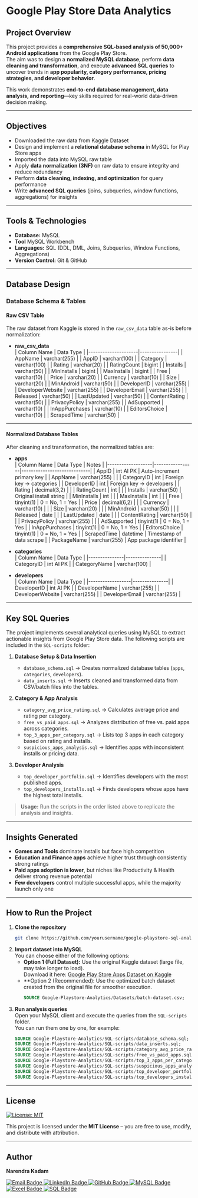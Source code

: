 # Google Play Store Data Analytics  

## Project Overview  
This project provides a **comprehensive SQL-based analysis of 50,000+ Android applications** from the Google Play Store.  
The aim was to design a **normalized MySQL database**, perform **data cleaning and transformation**, and execute **advanced SQL queries** to uncover trends in **app popularity, category performance, pricing strategies, and developer behavior**.  

This work demonstrates **end-to-end database management, data analysis, and reporting**—key skills required for real-world data-driven decision making.  

---

## Objectives 
- Downloaded the raw data from Kaggle Dataset 
- Design and implement a **relational database schema** in MySQL for Play Store apps
- Imported the data into MySQL raw table
- Apply **data normalization (3NF)** on raw data to ensure integrity and reduce redundancy  
- Perform **data cleaning, indexing, and optimization** for query performance  
- Write **advanced SQL queries** (joins, subqueries, window functions, aggregations) for insights  

---

## Tools & Technologies  
- **Database:** MySQL
- **Tool** MySQL Workbench 
- **Languages:** SQL (DDL, DML, Joins, Subqueries, Window Functions, Aggregations)  
- **Version Control:** Git & GitHub  

---

## Database Design  

### **Database Schema & Tables**

#### **Raw CSV Table**
The raw dataset from Kaggle is stored in the `raw_csv_data` table as-is before normalization:

- **raw_csv_data**  
  | Column Name          | Data Type        |
  |---------------------|----------------|
  | AppName             | varchar(255)    |
  | AppID               | varchar(100)    |
  | Category            | varchar(100)    |
  | Rating              | varchar(20)     |
  | RatingCount         | bigint          |
  | Installs            | varchar(50)     |
  | MinInstalls         | bigint          |
  | MaxInstalls         | bigint          |
  | Free                | varchar(10)     |
  | Price               | varchar(20)     |
  | Currency            | varchar(10)     |
  | Size                | varchar(20)     |
  | MinAndroid          | varchar(50)     |
  | DeveloperID         | varchar(255)    |
  | DeveloperWebsite    | varchar(255)    |
  | DeveloperEmail      | varchar(255)    |
  | Released            | varchar(50)     |
  | LastUpdated         | varchar(50)     |
  | ContentRating       | varchar(50)     |
  | PrivacyPolicy       | varchar(255)    |
  | AdSupported         | varchar(10)     |
  | InAppPurchases      | varchar(10)     |
  | EditorsChoice       | varchar(10)     |
  | ScrapedTime         | varchar(50)     |

---

#### **Normalized Database Tables**
After cleaning and transformation, the normalized tables are:

- **apps**  
  | Column Name        | Data Type         | Notes                       |
  |-------------------|-----------------|-----------------------------|
  | AppID             | int AI PK        | Auto-increment primary key  |
  | AppName           | varchar(255)     |                             |
  | CategoryID        | int              | Foreign key → categories    |
  | DeveloperID       | int              | Foreign key → developers    |
  | Rating            | decimal(3,2)     |                             |
  | RatingCount       | int              |                             |
  | Installs          | varchar(50)      | Original install string     |
  | MinInstalls       | int              |                             |
  | MaxInstalls       | int              |                             |
  | Free              | tinyint(1)       | 0 = No, 1 = Yes             |
  | Price             | decimal(6,2)     |                             |
  | Currency          | varchar(10)      |                             |
  | Size              | varchar(20)      |                             |
  | MinAndroid        | varchar(50)      |                             |
  | Released          | date             |                             |
  | LastUpdated       | date             |                             |
  | ContentRating     | varchar(50)      |                             |
  | PrivacyPolicy     | varchar(255)     |                             |
  | AdSupported       | tinyint(1)       | 0 = No, 1 = Yes             |
  | InAppPurchases    | tinyint(1)       | 0 = No, 1 = Yes             |
  | EditorsChoice     | tinyint(1)       | 0 = No, 1 = Yes             |
  | ScrapedTime       | datetime         | Timestamp of data scrape    |
  | PackageName       | varchar(255)     | App package identifier      |

- **categories**  
  | Column Name    | Data Type      |
  |---------------|---------------|
  | CategoryID     | int AI PK      |
  | CategoryName   | varchar(100)  |

- **developers**  
  | Column Name       | Data Type      |
  |------------------|---------------|
  | DeveloperID       | int AI PK      |
  | DeveloperName     | varchar(255)  |
  | DeveloperWebsite  | varchar(255)  |
  | DeveloperEmail    | varchar(255)  |


---

## Key SQL Queries  

The project implements several analytical queries using MySQL to extract actionable insights from Google Play Store data. The following scripts are included in the `SQL-scripts` folder:

1. **Database Setup & Data Insertion**  
   - `database_schema.sql` → Creates normalized database tables (`apps`, `categories`, `developers`).  
   - `data_inserts.sql` → Inserts cleaned and transformed data from CSV/batch files into the tables.  

2. **Category & App Analysis**  
   - `category_avg_price_rating.sql` → Calculates average price and rating per category.  
   - `free_vs_paid_apps.sql` → Analyzes distribution of free vs. paid apps across categories.  
   - `top_3_apps_per_category.sql` → Lists top 3 apps in each category based on rating and installs.  
   - `suspicious_apps_analysis.sql` → Identifies apps with inconsistent installs or pricing data.  

3. **Developer Analysis**  
   - `top_developer_portfolio.sql` → Identifies developers with the most published apps.  
   - `top_developers_installs.sql` → Finds developers whose apps have the highest total installs.  

> **Usage:** Run the scripts in the order listed above to replicate the analysis and insights.

---

## Insights Generated  
- **Games and Tools** dominate installs but face high competition  
- **Education and Finance apps** achieve higher trust through consistently strong ratings  
- **Paid apps adoption is lower**, but niches like Productivity & Health deliver strong revenue potential  
- **Few developers** control multiple successful apps, while the majority launch only one  

---

##  How to Run the Project  
1. **Clone the repository**  
   ```bash
   git clone https://github.com/yourusername/google-playstore-sql-analytics.git
2. **Import dataset into MySQL**  
   You can choose either of the following options:  
   - **Option 1 (Full Dataset):** Use the original Kaggle dataset (large file, may take longer to load).  
      Download it here: [Google Play Store Apps Dataset on Kaggle](https://www.kaggle.com/datasets/gauthamp10/google-playstore-apps)  
   - **Option 2 (Recommended): Use the optimized batch dataset created from the original file for smoother execution.
     ```sql
     SOURCE Google-Playstore-Analytics/Datasets/batch-dataset.csv;
3. **Run analysis queries**  
   Open your MySQL client and execute the queries from the `SQL-scripts` folder.  
   You can run them one by one, for example:  
   ```sql
   SOURCE Google-Playstore-Analytics/SQL-scripts/database_schema.sql;
   SOURCE Google-Playstore-Analytics/SQL-scripts/data_inserts.sql;
   SOURCE Google-Playstore-Analytics/SQL-scripts/category_avg_price_rating.sql;
   SOURCE Google-Playstore-Analytics/SQL-scripts/free_vs_paid_apps.sql;
   SOURCE Google-Playstore-Analytics/SQL-scripts/top_3_apps_per_category.sql;
   SOURCE Google-Playstore-Analytics/SQL-scripts/suspicious_apps_analysis.sql;
   SOURCE Google-Playstore-Analytics/SQL-scripts/top_developer_portfolio.sql;
   SOURCE Google-Playstore-Analytics/SQL-scripts/top_developers_installs.sql

---

## License
[![License: MIT](https://img.shields.io/badge/License-MIT-yellow.svg)](https://opensource.org/licenses/MIT)  

This project is licensed under the **MIT License** – you are free to use, modify, and distribute with attribution.

---

## Author  
**Narendra Kadam**  

<p align="left">
  <a href="mailto:nrk19059@gmail.com">
    <img src="https://img.shields.io/badge/Email-D14836?style=for-the-badge&logo=gmail&logoColor=white" alt="Email Badge">
  </a>
  <a href="https://www.linkedin.com/in/narendra-kadam1801/">
    <img src="https://img.shields.io/badge/LinkedIn-0077B5?style=for-the-badge&logo=linkedin&logoColor=white" alt="LinkedIn Badge">
  </a>
  <a href="https://github.com/NarendraKadam1801">
    <img src="https://img.shields.io/badge/GitHub-100000?style=for-the-badge&logo=github&logoColor=white" alt="GitHub Badge">
  </a>
  <a href="https://www.mysql.com/">
    <img src="https://img.shields.io/badge/MySQL-4479A1?style=for-the-badge&logo=mysql&logoColor=white" alt="MySQL Badge">
  </a>
  <a href="https://www.microsoft.com/en-us/microsoft-365/excel">
    <img src="https://img.shields.io/badge/Excel-217346?style=for-the-badge&logo=microsoft-excel&logoColor=white" alt="Excel Badge">
  </a>
  <a href="https://www.sql.org/">
    <img src="https://img.shields.io/badge/SQL-005C99?style=for-the-badge&logo=sql&logoColor=white" alt="SQL Badge">
  </a>
</p>
